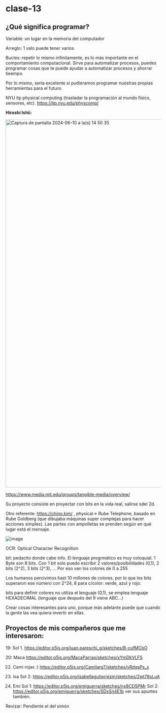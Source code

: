 # clase-13

## ¿Qué significa programar?

Variable: un lugar en la memoria del computador

Arreglo: 1 valo puede tener varios

Bucles: repetir lo mismo infinitamente, es lo más importante en el comportamiento computacional. Sirve para automatizar procesos, puedes programar cosas que te puede ayudar a automatizar procesos y ahorrar tieempo.

Por lo mismo, sería excelente si pudieramos programar nuestras propias herramientas para el futuro.

NYU itp physical computing (trasladar la programación al mundo físico, sensores, etc). <https://itp.nyu.edu/physcomp/>

**Hiroshi Ishii:**

<img width="1194" alt="Captura de pantalla 2024-06-10 a la(s) 14 50 35" src="https://github.com/BelenVeAg/dis9034-2024-1/assets/163448892/df9fa40b-76d0-4642-954d-4d62cd069d53">

<https://www.media.mit.edu/groups/tangible-media/overview/> 

Su proyecto consiste en proyectar con bits en  la vida real, salirse sdel 2d.

Otro referente: <https://chino.kim/> , physical-> Rube Telephone, basado en Rube Goldberg (que dibujaba máquinas super complejas para hacer acciones simples). Las partes con ampolletas se prenden según en qué lugar está el mensaje.

![image](https://github.com/BelenVeAg/dis9034-2024-1/assets/163448892/6426789d-ca54-4be9-a6ca-7f55f713601a)

OCR: Optical Character Recognition

bit: pedacito donde cabe info. El lenguaje progrmático es muy coloquial. 1 Byte son 8 bits. Con 1 bit solo puedo escribir 2 valores/posibilidades (0,1), 2 bits (2^2), 3 bits (2^3), ... Por eso van los colores de 0 a 255

Los humanos percivimos hast 10 millones de colores, por lo que los bits superaron ese número con 2^24, 8 para c/color: verde, azul y rojo. 

bits para definir colores no utiliza el lenguaje (0,1), se emplea lenguaje HEXADECIMAL (lenguaje que después del 9 viene ABC...)

Crear cosas interesantes para uno, porque más adelante puede que cuando la gente las vea quiera invertir en ellas.

## Proyectos de mis compañeros que me interesaron:

19: Sol 1. <https://editor.p5js.org/juan.pareschi_g/sketches/B-cufMCbO>

20: Maca <https://editor.p5js.org/MacaParrao/sketches/xYmDkVLFS>

22. Cami rojas :) <https://editor.p5js.org/Camilarg7/sketches/vRdqsPs_x>

12. Isa Sol 2: <https://editor.p5js.org/isabellagutierrezm/sketches/2wt78sLuA>

11. Emi Sol 1: <https://editor.p5js.org/emiguerra/sketches/nx8CDSPMr>
    Sol 2: <https://editor.p5js.org/emiguerra/sketches/SDxSn4E1b> ver sus apuntes también.




Revizar:
Pendiente el del simón
